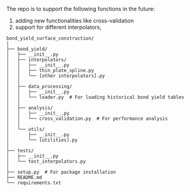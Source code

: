 
The repo is to support the following functions in the future:

1. adding new functionalities like cross-validation
2. support for different interpolators,

```
bond_yield_surface_construction/
│
├── bond_yield/
│   ├── __init__.py
│   ├── interpolators/
│   │   ├── __init__.py
│   │   ├── thin_plate_spline.py
│   │   └── [other interpolators].py
│   │
│   ├── data_processing/
│   │   ├── __init__.py
│   │   └── loader.py  # For loading historical bond yield tables
│   │
│   ├── analysis/
│   │   ├── __init__.py
│   │   └── cross_validation.py  # For performance analysis
│   │
│   └── utils/
│       ├── __init__.py
│       └── [utilities].py
│
├── tests/
│   ├── __init__.py
│   └── test_interpolators.py
│
├── setup.py  # For package installation
├── README.md
└── requirements.txt
```

